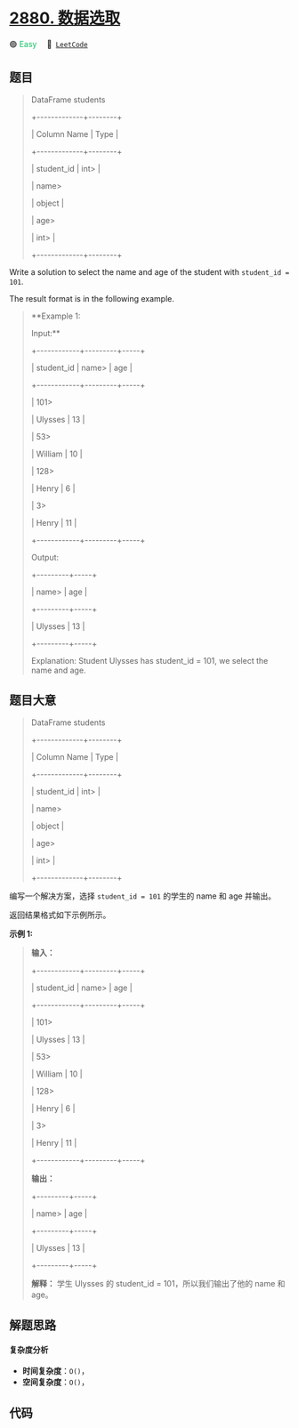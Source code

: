# [2880. 数据选取](https://leetcode.com/problems/select-data)

🟢 <font color=#15bd66>Easy</font>&emsp; 🔗&ensp;[`LeetCode`](https://leetcode.com/problems/select-data)


## 题目


> 
> DataFrame students
> 
> +-------------+--------+
> 
> | Column Name | Type   |
> 
> +-------------+--------+
> 
> | student_id  | int> 
> |
> 
> | name> 
> > 
> | object |
> 
> | age> 
> > 
>  | int> 
> |
> 
> +-------------+--------+
> 
> 
> 
> 

Write a solution to select the name and age of the student with `student_id =
101`.

The result format is in the following example.



> 
> 
> 
> 
> 
> **Example 1:
> 
> Input:**
> 
> +------------+---------+-----+
> 
> | student_id | name> 
> | age |
> 
> +------------+---------+-----+
> 
> | 101> 
> > 
> | Ulysses | 13  |
> 
> | 53> 
> > 
>  | William | 10  |
> 
> | 128> 
> > 
> | Henry   | 6   |
> 
> | 3> 
> > 
>   | Henry   | 11  |
> 
> +------------+---------+-----+
> 
> Output:
> 
> +---------+-----+
> 
> | name> 
> | age | 
> 
> +---------+-----+
> 
> | Ulysses | 13  |
> 
> +---------+-----+
> 
> Explanation: Student Ulysses has student_id = 101, we select the name and age.


## 题目大意


> 
> DataFrame students
> 
> +-------------+--------+
> 
> | Column Name | Type   |
> 
> +-------------+--------+
> 
> | student_id  | int> 
> |
> 
> | name> 
> > 
> | object |
> 
> | age> 
> > 
>  | int> 
> |
> 
> +-------------+--------+
> 
> 
> 
> 

编写一个解决方案，选择 `student_id = 101` 的学生的 name 和 age 并输出。

返回结果格式如下示例所示。



**示例 1:**

> 
> 
> 
> 
> 
> **输入：**
> 
> +------------+---------+-----+
> 
> | student_id | name> 
> | age |
> 
> +------------+---------+-----+
> 
> | 101> 
> > 
> | Ulysses | 13  |
> 
> | 53> 
> > 
>  | William | 10  |
> 
> | 128> 
> > 
> | Henry   | 6   |
> 
> | 3> 
> > 
>   | Henry   | 11  |
> 
> +------------+---------+-----+
> 
> **输出：**
> 
> +---------+-----+
> 
> | name> 
> | age | 
> 
> +---------+-----+
> 
> | Ulysses | 13  |
> 
> +---------+-----+
> 
> **解释：** 学生 Ulysses 的 student_id = 101，所以我们输出了他的 name 和 age。


## 解题思路

#### 复杂度分析

- **时间复杂度**：`O()`，
- **空间复杂度**：`O()`，

## 代码

```javascript

```